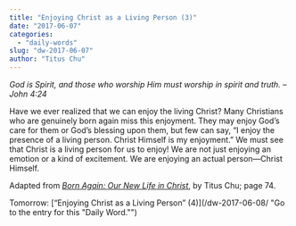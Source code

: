 ```yaml
---
title: "Enjoying Christ as a Living Person (3)"
date: "2017-06-07"
categories: 
  - "daily-words"
slug: "dw-2017-06-07"
author: "Titus Chu"
---
```


_God is Spirit, and those who worship Him must worship in spirit and truth._ _– John 4:24_

Have we ever realized that we can enjoy the living Christ? Many Christians who are genuinely born again miss this enjoyment. They may enjoy God’s care for them or God’s blessing upon them, but few can say, “I enjoy the presence of a living person. Christ Himself is my enjoyment.” We must see that Christ is a living person for us to enjoy! We are not just enjoying an emotion or a kind of excitement. We are enjoying an actual person—Christ Himself.

Adapted from _[Born Again: Our New Life in Christ](/book-born-again/ "Go to the listing for this book.")_, by Titus Chu; page 74.

Tomorrow: [“Enjoying Christ as a Living Person” (4)](/dw-2017-06-08/ "Go to the entry for this "Daily Word."")
